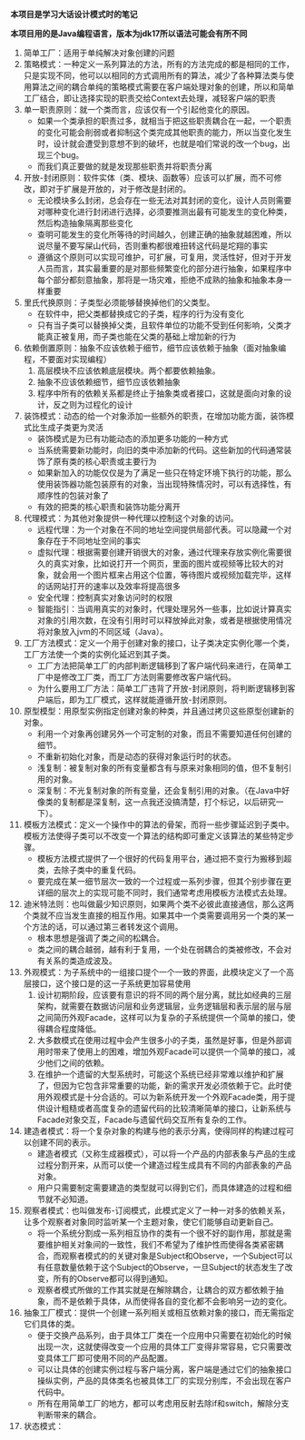 **本项目是学习大话设计模式时的笔记**

**本项目用的是Java编程语言，版本为jdk17所以语法可能会有所不同**

1. 简单工厂：适用于单纯解决对象创建的问题
2. 策略模式：一种定义一系列算法的方法，所有的方法完成的都是相同的工作，只是实现不同，他可以以相同的方式调用所有的算法，减少了各种算法类与使用算法之间的耦合单纯的策略模式需要在客户端处理对象的创建，所以和简单工厂结合，即让选择实现的职责交给Context去处理，减轻客户端的职责
3. 单一职责原则：就一个类而言，应该仅有一个引起他变化的原因。
   - 如果一个类承担的职责过多，就相当于把这些职责耦合在一起，一个职责的变化可能会削弱或者抑制这个类完成其他职责的能力，所以当变化发生时，设计就会遭受到意想不到的破坏，也就是咱们常说的改一个bug，出现三个bug。
   - 而我们真正要做的就是发现那些职责并将职责分离
4. 开放-封闭原则：软件实体（类、模块、函数等）应该可以扩展，而不可修改，即对于扩展是开放的，对于修改是封闭的。
   - 无论模块多么封闭，总会存在一些无法对其封闭的变化，设计人员则需要对哪种变化进行封闭进行选择，必须要推测出最有可能发生的变化种类，然后构造抽象隔离那些变化
   - 查明可能发生的变化所等待的时间越久，创建正确的抽象就越困难，所以说尽量不要写屎山代码，否则重构都很难扭转这代码是坨翔的事实
   - 遵循这个原则可以实现可维护，可扩展，可复用，灵活性好，但对于开发人员而言，其实最重要的是对那些频繁变化的部分进行抽象，如果程序中每个部分都刻意抽象，那将是一场灾难，拒绝不成熟的抽象和抽象本身一样重要
5. 里氏代换原则：子类型必须能够替换掉他们的父类型。
   - 在软件中，把父类都替换成它的子类，程序的行为没有变化
   - 只有当子类可以替换掉父类，且软件单位的功能不受到任何影响，父类才能真正被复用，而子类也能在父类的基础上增加新的行为
6. 依赖倒置原则：抽象不应该依赖于细节，细节应该依赖于抽象（面对抽象编程，不要面对实现编程）
   1. 高层模块不应该依赖底层模块。两个都要依赖抽象。
   2. 抽象不应该依赖细节，细节应该依赖抽象
   3. 程序中所有的依赖关系都是终止于抽象类或者接口，这就是面向对象的设计，反之则为过程化的设计
7. 装饰模式：动态的给一个对象添加一些额外的职责，在增加功能方面，装饰模式比生成子类更为灵活
   - 装饰模式是为已有功能动态的添加更多功能的一种方式
   - 当系统需要新功能时，向旧的类中添加新的代码。这些新加的代码通常装饰了原有类的核心职责或主要行为
   - 如果新加入的功能仅仅是为了满足一些只在特定环境下执行的功能，那么使用装饰器功能包装原有的对象，当出现特殊情况时，可以有选择性，有顺序性的包装对象了
   - 有效的把类的核心职责和装饰功能分离开
8. 代理模式：为其他对象提供一种代理以控制这个对象的访问。
   - 远程代理：为一个对象在不同的地址空间提供局部代表。可以隐藏一个对象存在于不同地址空间的事实
   - 虚拟代理：根据需要创建开销很大的对象，通过代理来存放实例化需要很久的真实对象，比如说打开一个网页，里面的图片或视频等比较大的对象，就会用一个图片框来占用这个位置，等待图片或视频加载完毕，这样的话网站打开的速率以及效率将提高很多
   - 安全代理：控制真实对象访问时的权限
   - 智能指引：当调用真实的对象时，代理处理另外一些事，比如说计算真实对象的引用次数，在没有引用时可以释放掉此对象，或者是根据使用情况将对象放入jvm的不同区域（Java）。
9. 工厂方法模式：定义一个用于创建对象的接口，让子类决定实例化哪一个类，工厂方法使一个类的实例化延迟到其子类。
   - 工厂方法把简单工厂的内部判断逻辑移到了客户端代码来进行，在简单工厂中是修改工厂类，而工厂方法则需要修改客户端代码。
   - 为什么要用工厂方法：简单工厂违背了开放-封闭原则，将判断逻辑移到客户端后，即为工厂模式，这样就能遵循开放-封闭原则。
10. 原型模型：用原型实例指定创建对象的种类，并且通过拷贝这些原型创建新的对象。
    - 利用一个对象再创建另外一个可定制的对象，而且不需要知道任何创建的细节。
    - 不重新初始化对象，而是动态的获得对象运行时的状态。
    - 浅复制：被复制对象的所有变量都含有与原来对象相同的值，但不复制引用的对象。
    - 深复制：不光复制对象的所有变量，还会复制引用的对象。（在Java中好像类的复制都是深复制，这一点我还没搞清楚，打个标记，以后研究一下）。
11. 模板方法模式：定义一个操作中的算法的骨架，而将一些步骤延迟到子类中。模板方法使得子类可以不改变一个算法的结构即可重定义该算法的某些特定步骤。
    - 模板方法模式提供了一个很好的代码复用平台，通过把不变行为搬移到超类，去除子类中的重复代码。
    - 要完成在某一细节层次一致的一个过程或一系列步骤，但其个别步骤在更详细的层次上的实现可能不同时，我们通常考虑用模板方法模式去处理。
12. 迪米特法则：也叫做最少知识原则，如果两个类不必彼此直接通信，那么这两个类就不应当发生直接的相互作用。如果其中一个类需要调用另一个类的某一个方法的话，可以通过第三者转发这个调用。
    - 根本思想是强调了类之间的松耦合。
    - 类之间的耦合越弱，越有利于复用，一个处在弱耦合的类被修改，不会对有关系的类造成波及。
13. 外观模式：为子系统中的一组接口提个一个一致的界面，此模块定义了一个高层接口，这个接口是的这一子系统更加容易使用
    1. 设计初期阶段，应该要有意识的将不同的两个层分离，就比如经典的三层架构，就需要在数据访问层和业务逻辑层，业务逻辑层和表示层的层与层之间简历外观Facade，这样可以为复杂的子系统提供一个简单的接口，使得耦合程度降低。
    2. 大多数模式在使用过程中会产生很多小的子类，虽然是好事，但是外部调用时带来了使用上的困难，增加外观Facade可以提供一个简单的接口，减少他们之间的依赖。
    3. 在维护一个遗留的大型系统时，可能这个系统已经非常难以维护和扩展了，但因为它包含非常重要的功能，新的需求开发必须依赖于它。此时使用外观模式是十分合适的。可以为新系统开发一个外观Facade类，用于提供设计粗糙或者高度复杂的遗留代码的比较清晰简单的接口，让新系统与Facade对象交互，Facade与遗留代码交互所有复杂的工作。
14. 建造者模式：将一个复杂对象的构建与他的表示分离，使得同样的构建过程可以创建不同的表示。
    - 建造者模式（又称生成器模式），可以将一个产品的内部表象与产品的生成过程分割开来，从而可以使一个建造过程生成具有不同的内部表象的产品对象。
    - 用户只需要制定需要建造的类型就可以得到它们，而具体建造的过程和细节就不必知道。
15. 观察者模式：也叫做发布-订阅模式，此模式定义了一种一对多的依赖关系，让多个观察者对象同时监听某一个主题对象，使它们能够自动更新自己。
    - 将一个系统分割成一系列相互协作的类有一个很不好的副作用，那就是需要维护相关对象间的一致性，我们不希望为了维护性而使得各类紧密耦合，而观察者模式的的关键对象是Subject和Observe，一个Subject可以有任意数量依赖于这个Subject的Observe，一旦Subject的状态发生了改变，所有的Observe都可以得到通知。
    - 观察者模式所做的工作其实就是在解除耦合，让耦合的双方都依赖于抽象，而不是依赖于具体，从而使得各自的变化都不会影响另一边的变化。
16. 抽象工厂模式：提供一个创建一系列相关或相互依赖对象的接口，而无需指定它们具体的类。
    - 便于交换产品系列，由于具体工厂类在一个应用中只需要在初始化的时候出现一次，这就使得改变一个应用的具体工厂变得非常容易，它只需要改变具体工厂即可使用不同的产品配置。
    - 可以让具体的创建实例过程与客户端分离，客户端是通过它们的抽象接口操纵实例，产品的具体类名也被具体工厂的实现分别库，不会出现在客户代码中。
    - 所有在用简单工厂的地方，都可以考虑用反射去除if和switch，解除分支判断带来的耦合。
17. 状态模式：

